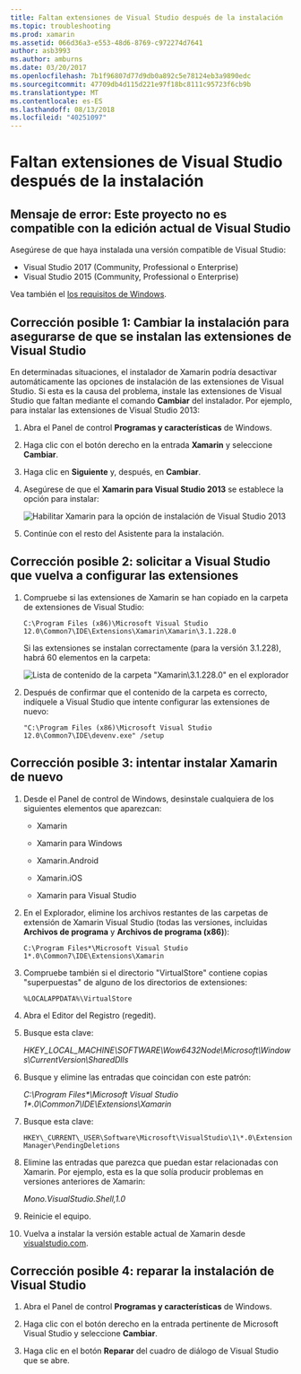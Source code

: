 ```yaml
---
title: Faltan extensiones de Visual Studio después de la instalación
ms.topic: troubleshooting
ms.prod: xamarin
ms.assetid: 066d36a3-e553-48d6-8769-c972274d7641
author: asb3993
ms.author: amburns
ms.date: 03/20/2017
ms.openlocfilehash: 7b1f96807d77d9db0a892c5e78124eb3a9890edc
ms.sourcegitcommit: 47709db4d115d221e97f18bc8111c95723f6cb9b
ms.translationtype: MT
ms.contentlocale: es-ES
ms.lasthandoff: 08/13/2018
ms.locfileid: "40251097"
---
```

# <a name="missing-visual-studio-extensions-after-installation"></a>Faltan extensiones de Visual Studio después de la instalación

## <a name="error-message-this-project-is-incompatible-with-the-current-edition-of-visual-studio"></a>Mensaje de error: Este proyecto no es compatible con la edición actual de Visual Studio

Asegúrese de que haya instalada una versión compatible de Visual Studio:

-   Visual Studio 2017 (Community, Professional o Enterprise)
-   Visual Studio 2015 (Community, Professional o Enterprise)

Vea también el [los requisitos de Windows](~/cross-platform/get-started/requirements.md#windows-requirements).

## <a name="possible-fix-1-change-the-installation-to-make-sure-the-visual-studio-extensions-are-installed"></a>Corrección posible 1: Cambiar la instalación para asegurarse de que se instalan las extensiones de Visual Studio

En determinadas situaciones, el instalador de Xamarin podría desactivar automáticamente las opciones de instalación de las extensiones de Visual Studio. Si esta es la causa del problema, instale las extensiones de Visual Studio que faltan mediante el comando **Cambiar** del instalador. Por ejemplo, para instalar las extensiones de Visual Studio 2013:

1. Abra el Panel de control **Programas y características** de Windows.

2. Haga clic con el botón derecho en la entrada **Xamarin** y seleccione **Cambiar**.

3. Haga clic en **Siguiente** y, después, en **Cambiar**.

4. Asegúrese de que el **Xamarin para Visual Studio 2013** se establece la opción para instalar:

    ![](missing-vs-extensions-images/installer.png "Habilitar Xamarin para la opción de instalación de Visual Studio 2013")

5. Continúe con el resto del Asistente para la instalación.

## <a name="possible-fix-2-ask-visual-studio-to-set-up-the-extensions-again"></a>Corrección posible 2: solicitar a Visual Studio que vuelva a configurar las extensiones

1. Compruebe si las extensiones de Xamarin se han copiado en la carpeta de extensiones de Visual Studio:

    `C:\Program Files (x86)\Microsoft Visual Studio 12.0\Common7\IDE\Extensions\Xamarin\Xamarin\3.1.228.0`

    Si las extensiones se instalan correctamente (para la versión 3.1.228), habrá 60 elementos en la carpeta:


    ![](missing-vs-extensions-images/folder.png "Lista de contenido de la carpeta \"Xamarin\3.1.228.0\" en el explorador")

2. Después de confirmar que el contenido de la carpeta es correcto, indíquele a Visual Studio que intente configurar las extensiones de nuevo:

    `"C:\Program Files (x86)\Microsoft Visual Studio 12.0\Common7\IDE\devenv.exe" /setup`

## <a name="possible-fix-3-try-a-fresh-reinstall-of-xamarin"></a>Corrección posible 3: intentar instalar Xamarin de nuevo

1.  Desde el Panel de control de Windows, desinstale cualquiera de los siguientes elementos que aparezcan:

    *   Xamarin

    *   Xamarin para Windows

    *   Xamarin.Android

    *   Xamarin.iOS

    *   Xamarin para Visual Studio

2.  En el Explorador, elimine los archivos restantes de las carpetas de extensión de Xamarin Visual Studio (todas las versiones, incluidas **Archivos de programa** y **Archivos de programa (x86)**):

    `C:\Program Files*\Microsoft Visual Studio 1*.0\Common7\IDE\Extensions\Xamarin`

3.  Compruebe también si el directorio "VirtualStore" contiene copias "superpuestas" de alguno de los directorios de extensiones:

    `%LOCALAPPDATA%\VirtualStore`

4.  Abra el Editor del Registro (regedit).

5.  Busque esta clave:

    _HKEY\_LOCAL\_MACHINE\SOFTWARE\Wow6432Node\Microsoft\Windows\CurrentVersion\SharedDlls_

6.  Busque y elimine las entradas que coincidan con este patrón:

    _C:\Program Files\*\Microsoft Visual Studio 1\*.0\Common7\IDE\Extensions\Xamarin_

7.  Busque esta clave:

    `HKEY\_CURRENT\_USER\Software\Microsoft\VisualStudio\1\*.0\ExtensionManager\PendingDeletions`

8.  Elimine las entradas que parezca que puedan estar relacionadas con Xamarin. Por ejemplo, esta es la que solía producir problemas en versiones anteriores de Xamarin:

    _Mono.VisualStudio.Shell,1.0_

9.  Reinicie el equipo.

10.  Vuelva a instalar la versión estable actual de Xamarin desde [visualstudio.com](https://visualstudio.com/xamarin).

## <a name="possible-fix-4-repair-visual-studio-installation"></a>Corrección posible 4: reparar la instalación de Visual Studio

1.  Abra el Panel de control **Programas y características** de Windows.

2.  Haga clic con el botón derecho en la entrada pertinente de Microsoft Visual Studio y seleccione **Cambiar**.

3.  Haga clic en el botón **Reparar** del cuadro de diálogo de Visual Studio que se abre.
